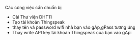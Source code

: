 Các công việc cần chuẩn bị 
- Cài Thư viện DHT11
- Tạo tài khoản Thingspeak
- thay tên và password wifi nhà bạn vào gAp,gPass tương ứng 
- Thay write API key tài khoản Thingspeak của bạn vào gApi

